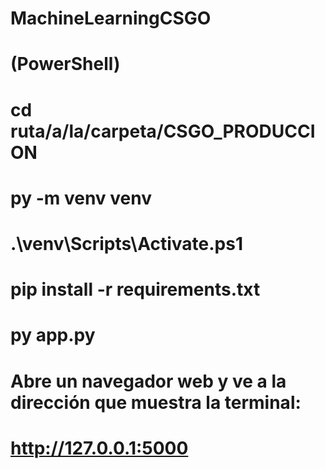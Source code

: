 # MachineLearningCSGO
#
# (PowerShell)
# cd ruta/a/la/carpeta/CSGO_PRODUCCION
# py -m venv venv
#
# .\venv\Scripts\Activate.ps1
#
# pip install -r requirements.txt
#
# py app.py
#
# Abre un navegador web y ve a la dirección que muestra la terminal:
# http://127.0.0.1:5000